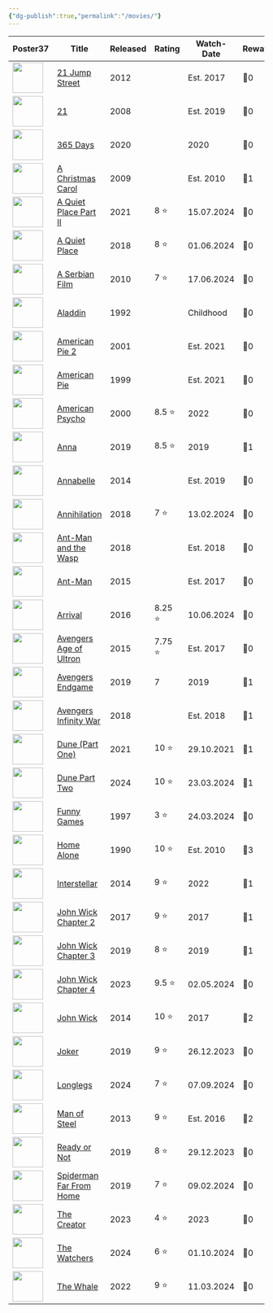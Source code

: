 ```yaml
---
{"dg-publish":true,"permalink":"/movies/"}
---
```


<div><table class="dataview table-view-table"><thead class="table-view-thead"><tr class="table-view-tr-header"><th class="table-view-th"><span>Poster</span><span class="dataview small-text">37</span></th><th class="table-view-th"><span>Title</span></th><th class="table-view-th"><span>Released</span></th><th class="table-view-th"><span>Rating</span></th><th class="table-view-th"><span>Watch-Date</span></th><th class="table-view-th"><span>Rewatches</span></th></tr></thead><tbody class="table-view-tbody"><tr><td><span><img width="60" src="https://pub-72e3aadfaa4b4c488b558567e84bad4c.r2.dev/ZImages/21 Jump Street.jpg" referrerpolicy="no-referrer"></span></td><td><span><a data-tooltip-position="top" aria-label="movies/21 Jump Street.md" data-href="movies/21 Jump Street.md" href="movies/21 Jump Street.md" class="internal-link" target="_blank" rel="noopener nofollow">21 Jump Street</a></span></td><td><span>2012</span></td><td><span></span></td><td><span>Est. 2017</span></td><td><span>🔁0</span></td></tr><tr><td><span><img width="60" src="https://pub-72e3aadfaa4b4c488b558567e84bad4c.r2.dev/ZImages/21.jpg" referrerpolicy="no-referrer"></span></td><td><span><a data-tooltip-position="top" aria-label="movies/21.md" data-href="movies/21.md" href="movies/21.md" class="internal-link" target="_blank" rel="noopener nofollow">21</a></span></td><td><span>2008</span></td><td><span></span></td><td><span>Est. 2019</span></td><td><span>🔁0</span></td></tr><tr><td><span><img width="60" src="https://pub-72e3aadfaa4b4c488b558567e84bad4c.r2.dev/ZImages/365 days.jpg" referrerpolicy="no-referrer"></span></td><td><span><a data-tooltip-position="top" aria-label="movies/365 Days.md" data-href="movies/365 Days.md" href="movies/365 Days.md" class="internal-link" target="_blank" rel="noopener nofollow">365 Days</a></span></td><td><span>2020</span></td><td><span></span></td><td>2020</td><td><span>🔁0</span></td></tr><tr><td><span><img width="60" src="https://pub-72e3aadfaa4b4c488b558567e84bad4c.r2.dev/ZImages/A Christmas Carol.jpg" referrerpolicy="no-referrer"></span></td><td><span><a data-tooltip-position="top" aria-label="movies/A Christmas Carol.md" data-href="movies/A Christmas Carol.md" href="movies/A Christmas Carol.md" class="internal-link" target="_blank" rel="noopener nofollow">A Christmas Carol</a></span></td><td><span>2009</span></td><td><span></span></td><td><span>Est. 2010</span></td><td><span>🔁1</span></td></tr><tr><td><span><img width="60" src="https://pub-72e3aadfaa4b4c488b558567e84bad4c.r2.dev/ZImages/A Quiet Place Part II.jpg" referrerpolicy="no-referrer"></span></td><td><span><a data-tooltip-position="top" aria-label="movies/A Quiet Place Part II.md" data-href="movies/A Quiet Place Part II.md" href="movies/A Quiet Place Part II.md" class="internal-link" target="_blank" rel="noopener nofollow">A Quiet Place Part II</a></span></td><td><span>2021</span></td><td><span>8 ⭐</span></td><td><span>15.07.2024</span></td><td><span>🔁0</span></td></tr><tr><td><span><img width="60" src="https://pub-72e3aadfaa4b4c488b558567e84bad4c.r2.dev/ZImages/A Quiet Place.jpg" referrerpolicy="no-referrer"></span></td><td><span><a data-tooltip-position="top" aria-label="movies/A Quiet Place.md" data-href="movies/A Quiet Place.md" href="movies/A Quiet Place.md" class="internal-link" target="_blank" rel="noopener nofollow">A Quiet Place</a></span></td><td><span>2018</span></td><td><span>8 ⭐</span></td><td><span>01.06.2024</span></td><td><span>🔁0</span></td></tr><tr><td><span><img width="60" src="https://pub-72e3aadfaa4b4c488b558567e84bad4c.r2.dev/ZImages/A Serbian Film.jpg" referrerpolicy="no-referrer"></span></td><td><span><a data-tooltip-position="top" aria-label="movies/A Serbian Film.md" data-href="movies/A Serbian Film.md" href="movies/A Serbian Film.md" class="internal-link" target="_blank" rel="noopener nofollow">A Serbian Film</a></span></td><td><span>2010</span></td><td><span>7 ⭐</span></td><td><span>17.06.2024</span></td><td><span>🔁0</span></td></tr><tr><td><span><img width="60" src="https://pub-72e3aadfaa4b4c488b558567e84bad4c.r2.dev/ZImages/Aladdin.jpg" referrerpolicy="no-referrer"></span></td><td><span><a data-tooltip-position="top" aria-label="movies/Aladdin.md" data-href="movies/Aladdin.md" href="movies/Aladdin.md" class="internal-link" target="_blank" rel="noopener nofollow">Aladdin</a></span></td><td><span>1992</span></td><td><span></span></td><td><span>Childhood</span></td><td><span>🔁0</span></td></tr><tr><td><span><img width="60" src="https://pub-72e3aadfaa4b4c488b558567e84bad4c.r2.dev/ZImages/American Pie 2.jpg" referrerpolicy="no-referrer"></span></td><td><span><a data-tooltip-position="top" aria-label="movies/American Pie 2.md" data-href="movies/American Pie 2.md" href="movies/American Pie 2.md" class="internal-link" target="_blank" rel="noopener nofollow">American Pie 2</a></span></td><td><span>2001</span></td><td><span></span></td><td><span>Est. 2021</span></td><td><span>🔁0</span></td></tr><tr><td><span><img width="60" src="https://pub-72e3aadfaa4b4c488b558567e84bad4c.r2.dev/ZImages/American Pie.jpg" referrerpolicy="no-referrer"></span></td><td><span><a data-tooltip-position="top" aria-label="movies/American Pie.md" data-href="movies/American Pie.md" href="movies/American Pie.md" class="internal-link" target="_blank" rel="noopener nofollow">American Pie</a></span></td><td><span>1999</span></td><td><span></span></td><td><span>Est. 2021</span></td><td><span>🔁0</span></td></tr><tr><td><span><img width="60" src="https://pub-72e3aadfaa4b4c488b558567e84bad4c.r2.dev/ZImages/American Psycho.jpg" referrerpolicy="no-referrer"></span></td><td><span><a data-tooltip-position="top" aria-label="movies/American Psycho.md" data-href="movies/American Psycho.md" href="movies/American Psycho.md" class="internal-link" target="_blank" rel="noopener nofollow">American Psycho</a></span></td><td><span>2000</span></td><td><span>8.5 ⭐</span></td><td>2022</td><td><span>🔁0</span></td></tr><tr><td><span><img width="60" src="https://pub-72e3aadfaa4b4c488b558567e84bad4c.r2.dev/ZImages/Anna.jpg" referrerpolicy="no-referrer"></span></td><td><span><a data-tooltip-position="top" aria-label="movies/Anna.md" data-href="movies/Anna.md" href="movies/Anna.md" class="internal-link" target="_blank" rel="noopener nofollow">Anna</a></span></td><td><span>2019</span></td><td><span>8.5 ⭐</span></td><td>2019</td><td><span>🔁1</span></td></tr><tr><td><span><img width="60" src="https://pub-72e3aadfaa4b4c488b558567e84bad4c.r2.dev/ZImages/Annabelle.jpg" referrerpolicy="no-referrer"></span></td><td><span><a data-tooltip-position="top" aria-label="movies/Annabelle.md" data-href="movies/Annabelle.md" href="movies/Annabelle.md" class="internal-link" target="_blank" rel="noopener nofollow">Annabelle</a></span></td><td><span>2014</span></td><td><span></span></td><td><span>Est. 2019</span></td><td><span>🔁0</span></td></tr><tr><td><span><img width="60" src="https://pub-72e3aadfaa4b4c488b558567e84bad4c.r2.dev/ZImages/annihilation.jpg" referrerpolicy="no-referrer"></span></td><td><span><a data-tooltip-position="top" aria-label="movies/Annihilation.md" data-href="movies/Annihilation.md" href="movies/Annihilation.md" class="internal-link" target="_blank" rel="noopener nofollow">Annihilation</a></span></td><td><span>2018</span></td><td><span>7 ⭐</span></td><td><span>13.02.2024</span></td><td><span>🔁0</span></td></tr><tr><td><span><img width="60" src="https://pub-72e3aadfaa4b4c488b558567e84bad4c.r2.dev/ZImages/Ant-Man and the Wasp.jpg" referrerpolicy="no-referrer"></span></td><td><span><a data-tooltip-position="top" aria-label="movies/Ant-Man and the Wasp.md" data-href="movies/Ant-Man and the Wasp.md" href="movies/Ant-Man and the Wasp.md" class="internal-link" target="_blank" rel="noopener nofollow">Ant-Man and the Wasp</a></span></td><td><span>2018</span></td><td><span></span></td><td><span>Est. 2018</span></td><td><span>🔁0</span></td></tr><tr><td><span><img width="60" src="https://pub-72e3aadfaa4b4c488b558567e84bad4c.r2.dev/ZImages/Ant-Man.jpg" referrerpolicy="no-referrer"></span></td><td><span><a data-tooltip-position="top" aria-label="movies/Ant-Man.md" data-href="movies/Ant-Man.md" href="movies/Ant-Man.md" class="internal-link" target="_blank" rel="noopener nofollow">Ant-Man</a></span></td><td><span>2015</span></td><td><span></span></td><td><span>Est. 2017</span></td><td><span>🔁0</span></td></tr><tr><td><span><img width="60" src="https://pub-72e3aadfaa4b4c488b558567e84bad4c.r2.dev/ZImages/Arrival.jpg" referrerpolicy="no-referrer"></span></td><td><span><a data-tooltip-position="top" aria-label="movies/Arrival.md" data-href="movies/Arrival.md" href="movies/Arrival.md" class="internal-link" target="_blank" rel="noopener nofollow">Arrival</a></span></td><td><span>2016</span></td><td><span>8.25 ⭐</span></td><td><span>10.06.2024</span></td><td><span>🔁0</span></td></tr><tr><td><span><img width="60" src="https://pub-72e3aadfaa4b4c488b558567e84bad4c.r2.dev/ZImages/Avengers Age of Ultron.jpg" referrerpolicy="no-referrer"></span></td><td><span><a data-tooltip-position="top" aria-label="movies/Avengers Age of Ultron.md" data-href="movies/Avengers Age of Ultron.md" href="movies/Avengers Age of Ultron.md" class="internal-link" target="_blank" rel="noopener nofollow">Avengers Age of Ultron</a></span></td><td><span>2015</span></td><td><span>7.75 ⭐</span></td><td><span>Est. 2017</span></td><td><span>🔁0</span></td></tr><tr><td><span><img width="60" src="https://pub-72e3aadfaa4b4c488b558567e84bad4c.r2.dev/ZImages/Avengers Endgame.jpg" referrerpolicy="no-referrer"></span></td><td><span><a data-tooltip-position="top" aria-label="movies/Avengers Endgame.md" data-href="movies/Avengers Endgame.md" href="movies/Avengers Endgame.md" class="internal-link" target="_blank" rel="noopener nofollow">Avengers Endgame</a></span></td><td><span>2019</span></td><td>7</td><td>2019</td><td><span>🔁1</span></td></tr><tr><td><span><img width="60" src="https://pub-72e3aadfaa4b4c488b558567e84bad4c.r2.dev/ZImages/Avengers Infinity War.jpg" referrerpolicy="no-referrer"></span></td><td><span><a data-tooltip-position="top" aria-label="movies/Avengers Infinity War.md" data-href="movies/Avengers Infinity War.md" href="movies/Avengers Infinity War.md" class="internal-link" target="_blank" rel="noopener nofollow">Avengers Infinity War</a></span></td><td><span>2018</span></td><td><span></span></td><td><span>Est. 2018</span></td><td><span>🔁1</span></td></tr><tr><td><span><img width="60" src="https://pub-72e3aadfaa4b4c488b558567e84bad4c.r2.dev/ZImages/Dune Part One.jpg" referrerpolicy="no-referrer"></span></td><td><span><a data-tooltip-position="top" aria-label="movies/Dune (Part One).md" data-href="movies/Dune (Part One).md" href="movies/Dune (Part One).md" class="internal-link" target="_blank" rel="noopener nofollow">Dune (Part One)</a></span></td><td><span>2021</span></td><td><span>10 ⭐</span></td><td><span>29.10.2021</span></td><td><span>🔁1</span></td></tr><tr><td><span><img width="60" src="https://pub-72e3aadfaa4b4c488b558567e84bad4c.r2.dev/ZImages/dune part two.jpg" referrerpolicy="no-referrer"></span></td><td><span><a data-tooltip-position="top" aria-label="movies/Dune Part Two.md" data-href="movies/Dune Part Two.md" href="movies/Dune Part Two.md" class="internal-link" target="_blank" rel="noopener nofollow">Dune Part Two</a></span></td><td><span>2024</span></td><td><span>10 ⭐</span></td><td><span>23.03.2024</span></td><td><span>🔁1</span></td></tr><tr><td><span><img width="60" src="https://pub-72e3aadfaa4b4c488b558567e84bad4c.r2.dev/ZImages/funny games.jpg" referrerpolicy="no-referrer"></span></td><td><span><a data-tooltip-position="top" aria-label="movies/Funny Games.md" data-href="movies/Funny Games.md" href="movies/Funny Games.md" class="internal-link" target="_blank" rel="noopener nofollow">Funny Games</a></span></td><td><span>1997</span></td><td><span>3 ⭐</span></td><td><span>24.03.2024</span></td><td><span>🔁0</span></td></tr><tr><td><span><img width="60" src="https://pub-72e3aadfaa4b4c488b558567e84bad4c.r2.dev/ZImages/home alone.jpg" referrerpolicy="no-referrer"></span></td><td><span><a data-tooltip-position="top" aria-label="movies/Home Alone.md" data-href="movies/Home Alone.md" href="movies/Home Alone.md" class="internal-link" target="_blank" rel="noopener nofollow">Home Alone</a></span></td><td><span>1990</span></td><td><span>10 ⭐</span></td><td><span>Est. 2010</span></td><td><span>🔁3</span></td></tr><tr><td><span><img width="60" src="https://pub-72e3aadfaa4b4c488b558567e84bad4c.r2.dev/ZImages/interstellar.jpg" referrerpolicy="no-referrer"></span></td><td><span><a data-tooltip-position="top" aria-label="movies/Interstellar.md" data-href="movies/Interstellar.md" href="movies/Interstellar.md" class="internal-link" target="_blank" rel="noopener nofollow">Interstellar</a></span></td><td><span>2014</span></td><td><span>9 ⭐</span></td><td>2022</td><td><span>🔁1</span></td></tr><tr><td><span><img width="60" src="https://pub-72e3aadfaa4b4c488b558567e84bad4c.r2.dev/ZImages/john wick 2.jpeg" referrerpolicy="no-referrer"></span></td><td><span><a data-tooltip-position="top" aria-label="movies/John Wick Chapter 2.md" data-href="movies/John Wick Chapter 2.md" href="movies/John Wick Chapter 2.md" class="internal-link" target="_blank" rel="noopener nofollow">John Wick Chapter 2</a></span></td><td><span>2017</span></td><td><span>9 ⭐</span></td><td>2017</td><td><span>🔁1</span></td></tr><tr><td><span><img width="60" src="https://pub-72e3aadfaa4b4c488b558567e84bad4c.r2.dev/ZImages/john wick 3.png" referrerpolicy="no-referrer"></span></td><td><span><a data-tooltip-position="top" aria-label="movies/John Wick Chapter 3.md" data-href="movies/John Wick Chapter 3.md" href="movies/John Wick Chapter 3.md" class="internal-link" target="_blank" rel="noopener nofollow">John Wick Chapter 3</a></span></td><td><span>2019</span></td><td><span>8 ⭐</span></td><td>2019</td><td><span>🔁1</span></td></tr><tr><td><span><img width="60" src="https://pub-72e3aadfaa4b4c488b558567e84bad4c.r2.dev/ZImages/john wick 4.jpg" referrerpolicy="no-referrer"></span></td><td><span><a data-tooltip-position="top" aria-label="movies/John Wick Chapter 4.md" data-href="movies/John Wick Chapter 4.md" href="movies/John Wick Chapter 4.md" class="internal-link" target="_blank" rel="noopener nofollow">John Wick Chapter 4</a></span></td><td><span>2023</span></td><td><span>9.5 ⭐</span></td><td><span>02.05.2024</span></td><td><span>🔁0</span></td></tr><tr><td><span><img width="60" src="https://pub-72e3aadfaa4b4c488b558567e84bad4c.r2.dev/ZImages/john wick.jpeg" referrerpolicy="no-referrer"></span></td><td><span><a data-tooltip-position="top" aria-label="movies/John Wick.md" data-href="movies/John Wick.md" href="movies/John Wick.md" class="internal-link" target="_blank" rel="noopener nofollow">John Wick</a></span></td><td><span>2014</span></td><td><span>10 ⭐</span></td><td>2017</td><td><span>🔁2</span></td></tr><tr><td><span><img width="60" src="https://pub-72e3aadfaa4b4c488b558567e84bad4c.r2.dev/ZImages/joker.jpg" referrerpolicy="no-referrer"></span></td><td><span><a data-tooltip-position="top" aria-label="movies/Joker.md" data-href="movies/Joker.md" href="movies/Joker.md" class="internal-link" target="_blank" rel="noopener nofollow">Joker</a></span></td><td><span>2019</span></td><td><span>9 ⭐</span></td><td><span>26.12.2023</span></td><td><span>🔁0</span></td></tr><tr><td><span><img width="60" src="https://pub-72e3aadfaa4b4c488b558567e84bad4c.r2.dev/ZImages/longlegs.jpg" referrerpolicy="no-referrer"></span></td><td><span><a data-tooltip-position="top" aria-label="movies/Longlegs.md" data-href="movies/Longlegs.md" href="movies/Longlegs.md" class="internal-link" target="_blank" rel="noopener nofollow">Longlegs</a></span></td><td><span>2024</span></td><td><span>7 ⭐</span></td><td><span>07.09.2024</span></td><td><span>🔁0</span></td></tr><tr><td><span><img width="60" src="https://pub-72e3aadfaa4b4c488b558567e84bad4c.r2.dev/ZImages/man of steel.jpg" referrerpolicy="no-referrer"></span></td><td><span><a data-tooltip-position="top" aria-label="movies/Man of Steel.md" data-href="movies/Man of Steel.md" href="movies/Man of Steel.md" class="internal-link" target="_blank" rel="noopener nofollow">Man of Steel</a></span></td><td><span>2013</span></td><td><span>9 ⭐</span></td><td><span>Est. 2016</span></td><td><span>🔁2</span></td></tr><tr><td><span><img width="60" src="https://pub-72e3aadfaa4b4c488b558567e84bad4c.r2.dev/ZImages/ready or not.jpg" referrerpolicy="no-referrer"></span></td><td><span><a data-tooltip-position="top" aria-label="movies/Ready or Not.md" data-href="movies/Ready or Not.md" href="movies/Ready or Not.md" class="internal-link" target="_blank" rel="noopener nofollow">Ready or Not</a></span></td><td><span>2019</span></td><td><span>8 ⭐</span></td><td><span>29.12.2023</span></td><td><span>🔁0</span></td></tr><tr><td><span><img width="60" src="https://pub-72e3aadfaa4b4c488b558567e84bad4c.r2.dev/ZImages/spiderman far from home.jpg" referrerpolicy="no-referrer"></span></td><td><span><a data-tooltip-position="top" aria-label="movies/Spiderman Far From Home.md" data-href="movies/Spiderman Far From Home.md" href="movies/Spiderman Far From Home.md" class="internal-link" target="_blank" rel="noopener nofollow">Spiderman Far From Home</a></span></td><td><span>2019</span></td><td><span>7 ⭐</span></td><td><span>09.02.2024</span></td><td><span>🔁0</span></td></tr><tr><td><span><img width="60" src="https://pub-72e3aadfaa4b4c488b558567e84bad4c.r2.dev/ZImages/the creator.jpg" referrerpolicy="no-referrer"></span></td><td><span><a data-tooltip-position="top" aria-label="movies/The Creator.md" data-href="movies/The Creator.md" href="movies/The Creator.md" class="internal-link" target="_blank" rel="noopener nofollow">The Creator</a></span></td><td><span>2023</span></td><td><span>4 ⭐</span></td><td><span>2023</span></td><td><span>🔁0</span></td></tr><tr><td><span><img width="60" src="https://pub-72e3aadfaa4b4c488b558567e84bad4c.r2.dev/ZImages/the watchers.jpg" referrerpolicy="no-referrer"></span></td><td><span><a data-tooltip-position="top" aria-label="movies/The Watchers.md" data-href="movies/The Watchers.md" href="movies/The Watchers.md" class="internal-link" target="_blank" rel="noopener nofollow">The Watchers</a></span></td><td><span>2024</span></td><td><span>6 ⭐</span></td><td><span>01.10.2024</span></td><td><span>🔁0</span></td></tr><tr><td><span><img width="60" src="https://pub-72e3aadfaa4b4c488b558567e84bad4c.r2.dev/ZImages/the whale.jpg" referrerpolicy="no-referrer"></span></td><td><span><a data-tooltip-position="top" aria-label="movies/The Whale.md" data-href="movies/The Whale.md" href="movies/The Whale.md" class="internal-link" target="_blank" rel="noopener nofollow">The Whale</a></span></td><td><span>2022</span></td><td><span>9 ⭐</span></td><td><span>11.03.2024</span></td><td><span>🔁0</span></td></tr></tbody></table></div>

